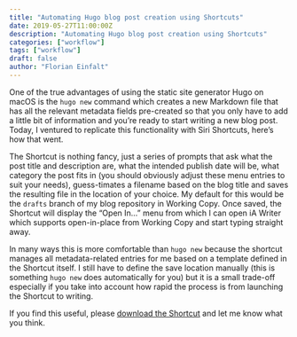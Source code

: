 ```yaml
---
title: "Automating Hugo blog post creation using Shortcuts"
date: 2019-05-27T11:00:00Z
description: "Automating Hugo blog post creation using Shortcuts"
categories: ["workflow"]
tags: ["workflow"]
draft: false
author: "Florian Einfalt"
---
```

One of the true advantages of using the static site generator Hugo on macOS is the `hugo new` command which creates a new Markdown file that has all the relevant metadata fields pre-created so that you only have to add a little bit of information and you’re ready to start writing a new blog post. Today, I ventured to replicate this functionality with Siri Shortcuts, here’s how that went.
<!--more-->

The Shortcut is nothing fancy, just a series of prompts that ask what the post title and description are, what the intended publish date will be, what category the post fits in (you should obviously adjust these menu entries to suit your needs), guess-timates a filename based on the blog title and saves the resulting file in the location of your choice. My default for this would be the `drafts` branch of my blog repository in Working Copy. Once saved, the Shortcut will display the “Open In...” menu from which I can open iA Writer which supports open-in-place from Working Copy and start typing straight away.

In many ways this is more comfortable than `hugo new` because the shortcut manages all metadata-related entries for me based on a template defined in the Shortcut itself. I still have to define the save location manually (this is something `hugo new` does automatically for you) but it is a small trade-off especially if you take into account how rapid the process is from launching the Shortcut to writing.

If you find this useful, please [download the Shortcut](https://www.icloud.com/shortcuts/364019bf74c842ba86270dc6d16cc937) and let me know what you think.